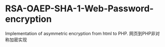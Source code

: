 # RSA-OAEP-SHA-1-Web-Password-encryption
Implementation of asymmetric encryption from html to PHP. 网页到PHP非对称加密实现
